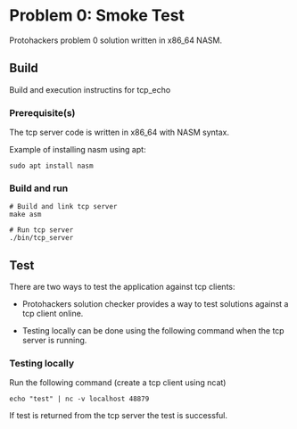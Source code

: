 # Problem 0: Smoke Test
Protohackers problem 0 solution written in x86_64 NASM.

## Build

Build and execution instructins for tcp_echo

### Prerequisite(s)

The tcp server code is written in x86_64 with NASM syntax.

Example of installing nasm using apt:
```
sudo apt install nasm
```

### Build and run
```
# Build and link tcp server
make asm

# Run tcp server
./bin/tcp_server
```

## Test

There are two ways to test the application against tcp clients:

- Protohackers solution checker provides a way to test solutions against a tcp client online.

- Testing locally can be done using the following command when the tcp server is running.

### Testing locally

Run the following command (create a tcp client using ncat)
```
echo "test" | nc -v localhost 48879
```

If test is returned from the tcp server the test is successful.
